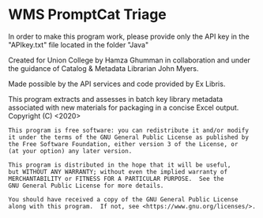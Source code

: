 # WMS PromptCat Triage

In order to make this program work, please provide only the API key in the "APIkey.txt" file located in the folder "Java"

Created for Union College by Hamza Ghumman in collaboration and under the 
guidance of Catalog & Metadata Librarian John Myers.

Made possible by the API services and code provided by Ex Libris.

This program extracts and assesses in batch key library metadata associated
with new materials for packaging in a concise Excel output. 
Copyright (C) <2020>  <Hamza Ghumman>

    This program is free software: you can redistribute it and/or modify
    it under the terms of the GNU General Public License as published by
    the Free Software Foundation, either version 3 of the License, or
    (at your option) any later version.

    This program is distributed in the hope that it will be useful,
    but WITHOUT ANY WARRANTY; without even the implied warranty of
    MERCHANTABILITY or FITNESS FOR A PARTICULAR PURPOSE.  See the
    GNU General Public License for more details.

    You should have received a copy of the GNU General Public License
    along with this program.  If not, see <https://www.gnu.org/licenses/>.
